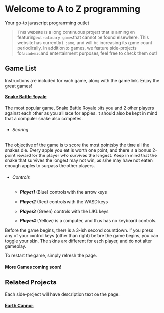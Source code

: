 # Welcome to A to Z programming

Your go-to javascript programming outlet
> This website is a long continuous project that is aiming on featuring`extrodinary games`that cannot be found elsewhere. This website has currently`1 game`, and will be increasing its game count periodically. In addition to games, we feature side-projects for`academic`and entertainment purposes, feel free to check them out!


## Game List

Instructions are included for each game, along with the game link. Enjoy the great games!

#### [Snake Battle Royale](./CompactStandardSnake.html)
The most popular game, Snake Battle Royale pits you and 2 other players against each other as you all race for apples. It should also be kept in mind that a computer snake also competes.
  * ###### Scoring
The objective of the game is to score the most pointsby the time all the snakes die. Every apple you eat is worth one point, and there is a bonus 2-point reward for the player who survives the longest. Keep in mind that the snake that survives the longest may not win, as s/he may have not eaten enough apples to surpass the other players.
  * ###### Controls
       * _**Player1**_ (Blue) controls with the arrow keys

       * _**Player2**_ (Red) controls with the WASD keys

       * _**Player3**_ (Green) controls with the IJKL keys

       * _**Player4**_ (Yellow) is a computer, and thus has no keyboard controls.

Before the game begins, there is a 3-ish second countdown. If you press any of your control keys (other than right) before the game begins, you can toggle your skin. The skins are different for each player, and do not alter gameplay.

To restart the game, simply refresh the page.

#### More Games coming soon!

## Related Projects

Each side-project will have description text on the page.

#### [Earth Cannon](./Physics.html)
